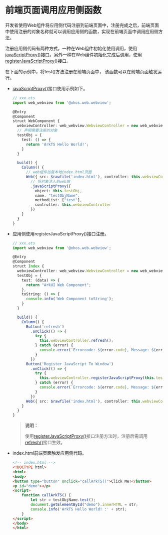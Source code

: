# 前端页面调用应用侧函数


开发者使用Web组件将应用侧代码注册到前端页面中，注册完成之后，前端页面中使用注册的对象名称就可以调用应用侧的函数，实现在前端页面中调用应用侧方法。


注册应用侧代码有两种方式，一种在Web组件初始化使用调用，使用[javaScriptProxy()](../reference/arkui-ts/ts-basic-components-web.md#javascriptproxy)接口。另外一种在Web组件初始化完成后调用，使用[registerJavaScriptProxy()](../reference/apis/js-apis-webview.md#registerjavascriptproxy)接口。


在下面的示例中，将test()方法注册在前端页面中， 该函数可以在前端页面触发运行。


- [javaScriptProxy()](../reference/arkui-ts/ts-basic-components-web.md#javascriptproxy)接口使用示例如下。

  ```ts
  // xxx.ets
  import web_webview from '@ohos.web.webview';

  @Entry
  @Component
  struct WebComponent {
    webviewController: web_webview.WebviewController = new web_webview.WebviewController();
    // 声明需要注册的对象
    testObj = {
      test: () => {
        return 'ArkTS Hello World!';
      }
    }

    build() {
      Column() {
        // web组件加载本地index.html页面
        Web({ src: $rawfile('index.html'), controller: this.webviewController})
          // 将对象注入到web端
          .javaScriptProxy({
            object: this.testObj,
            name: "testObjName",
            methodList: ["test"],
            controller: this.webviewController
          })
      }
    }
  }
  ```


- 应用侧使用registerJavaScriptProxy()接口注册。

  ```ts
  // xxx.ets
  import web_webview from '@ohos.web.webview';

  @Entry
  @Component
  struct Index {
    webviewController: web_webview.WebviewController = new web_webview.WebviewController();
    testObj = {
      test: (data) => {
        return "ArkUI Web Component";
      },
      toString: () => {
        console.info('Web Component toString');
      }
    }

    build() {
      Column() {
        Button('refresh')
          .onClick(() => {
            try {
              this.webviewController.refresh();
            } catch (error) {
              console.error(`Errorcode: ${error.code}, Message: ${error.message}`);
            }
          })
        Button('Register JavaScript To Window')
          .onClick(() => {
            try {
              this.webviewController.registerJavaScriptProxy(this.testObj, "objName", ["test", "toString"]);
            } catch (error) {
              console.error(`Errorcode: ${error.code}, Message: ${error.message}`);
            }
          })
        Web({ src: $rawfile('index.html'), controller: this.webviewController })
      }
    }
  }
  ```

  > **说明：**
  >
  > 使用[registerJavaScriptProxy()](../reference/apis/js-apis-webview.md#registerjavascriptproxy)接口注册方法时，注册后需调用[refresh()](../reference/apis/js-apis-webview.md#refresh)接口生效。


- index.html前端页面触发应用侧代码。

  ```html
  <!-- index.html -->
  <!DOCTYPE html>
  <html>
  <body>
  <button type="button" onclick="callArkTS()">Click Me!</button>
  <p id="demo"></p>
  <script>
      function callArkTS() {
          let str = testObjName.test();
          document.getElementById("demo").innerHTML = str;
          console.info('ArkTS Hello World! :' + str);
      }
  </script>
  </body>
  </html>
  ```
